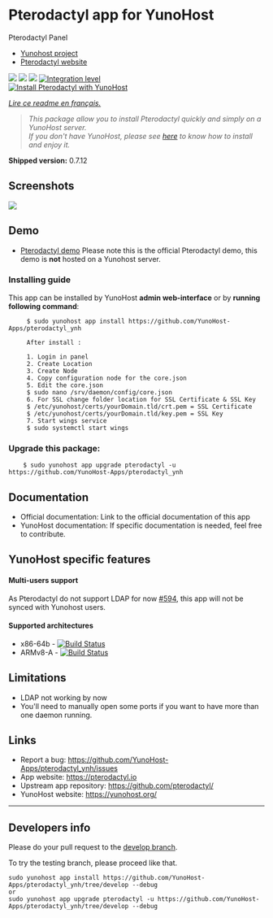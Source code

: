 # Pterodactyl app for YunoHost
Pterodactyl Panel

- [Yunohost project](https://yunohost.org)
- [Pterodactyl website](https://pterodactyl.io/)

![](https://camo.githubusercontent.com/16f7dd2ec822cd42dc42f7e193d3fa2652c26e45/68747470733a2f2f63646e2e707465726f64616374796c2e696f2f6c6f676f732f42616e6e65722532304c6f676f253230426c61636b4032782e706e67)
![](https://ci-apps.yunohost.org/ci/badges/pterodactyl.maintain.svg)
![](https://ci-apps.yunohost.org/ci/badges/pterodactyl.status.svg)
[![Integration level](https://dash.yunohost.org/integration/REPLACEBYYOURAPP.svg)](https://dash.yunohost.org/appci/app/pterodactyl)  
[![Install Pterodactyl with YunoHost](https://install-app.yunohost.org/install-with-yunohost.png)](https://install-app.yunohost.org/?app=pterodactyl)

*[Lire ce readme en français.](./README_fr.md)*

> *This package allow you to install Pterodactyl quickly and simply on a YunoHost server.  
If you don't have YunoHost, please see [here](https://yunohost.org/#/install) to know how to install and enjoy it.*


**Shipped version:** 0.7.12

## Screenshots

![](https://pterodactyl.io/frontpage/mockup-macbook-grey.png)

## Demo

* [Pterodactyl demo](https://demo.pterodactyl.io/)
Please note this is the official Pterodactyl demo, this demo is **not** hosted on a Yunohost server.

### Installing guide

 This app can be installed by YunoHost **admin web-interface** or by **running following command**:

         $ sudo yunohost app install https://github.com/YunoHost-Apps/pterodactyl_ynh
         
         After install :
         
         1. Login in panel
         2. Create Location
         3. Create Node
         4. Copy configuration node for the core.json
         5. Edit the core.json
         $ sudo nano /srv/daemon/config/core.json
         6. For SSL change folder location for SSL Certificate & SSL Key
         $ /etc/yunohost/certs/yourDomain.tld/crt.pem = SSL Certificate
         $ /etc/yunohost/certs/yourDomain.tld/key.pem = SSL Key
         7. Start wings service
         $ sudo systemctl start wings
 
### Upgrade this package:

        $ sudo yunohost app upgrade pterodactyl -u https://github.com/YunoHost-Apps/pterodactyl_ynh

## Documentation

 * Official documentation: Link to the official documentation of this app
 * YunoHost documentation: If specific documentation is needed, feel free to contribute.

## YunoHost specific features

#### Multi-users support

As Pterodactyl do not support LDAP for now [#594](https://github.com/pterodactyl/panel/issues/594), this app will not be synced with Yunohost users.

#### Supported architectures

* x86-64b - [![Build Status](https://ci-apps.yunohost.org/ci/logs/pterodactyl%20%28Apps%29.svg)](https://ci-apps.yunohost.org/ci/apps/pterodactyl/)
* ARMv8-A - [![Build Status](https://ci-apps-arm.yunohost.org/ci/logs/pterodactyl%20%28Apps%29.svg)](https://ci-apps-arm.yunohost.org/ci/apps/pterodactyl/)

## Limitations

* LDAP not working by now
* You'll need to manually open some ports if you want to have more than one daemon running.

## Links

 * Report a bug: https://github.com/YunoHost-Apps/pterodactyl_ynh/issues
 * App website: https://pterodactyl.io
 * Upstream app repository: https://github.com/pterodactyl/
 * YunoHost website: https://yunohost.org/

---

Developers info
----------------
Please do your pull request to the [develop branch](https://github.com/YunoHost-Apps/pterodactyl_ynh/tree/develop).

To try the testing branch, please proceed like that.
```
sudo yunohost app install https://github.com/YunoHost-Apps/pterodactyl_ynh/tree/develop --debug
or
sudo yunohost app upgrade pterodactyl -u https://github.com/YunoHost-Apps/pterodactyl_ynh/tree/develop --debug
```
